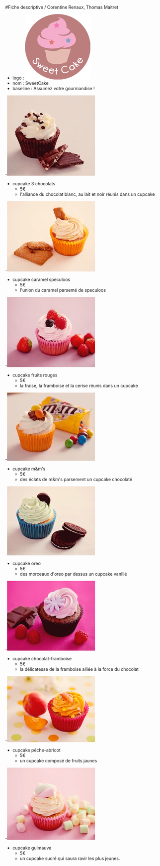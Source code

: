 #Fiche descriptive / Corentine Renaux, Thomas Maitret
- logo :
![logo cupcake](/Produits/logo-boutique.png)
- nom : SweetCake
- baseline : Assumez votre gourmandise !

-![logo cupcake 3 chocolats](/Produits/cupcake-3-chocolats.jpg)
  - cupcake 3 chocolats
    - 5€
     - l'alliance du chocolat blanc, au lait et noir réunis dans un cupcake  
 
-![logo cupcake speculoos](/Produits/cupcake-caramel-speculoos.jpg)
 - cupcake caramel speculoos
   - 5€
    - l'union du caramel parsemé de speculoos
    
-![logo cupcake fruits rouges](/Produits/cupcake-fruits-rouges.jpg)
 - cupcake fruits rouges
   - 5€
    - la fraise, la framboise et la cerise réunis dans un cupcake
    
-![logo cupcake mms](/Produits/cupcake-mm-s.jpg)   
 - cupcake m&m's
   - 5€
    - des éclats de m&m's parsement un cupcake chocolaté
 
-![logo cupcake oreo](/Produits/cupcake-oreo.jpg)
 - cupcake oreo
   - 5€
    - des morceaux d'oreo par dessus un cupcake vanillé
 
-![logo cupcake chocolat-framboise](/Produits/cupcake-chocolat-framboise.jpg)
 - cupcake chocolat-framboise
   - 5€
    - la délicatesse de la framboise alliée à la force du chocolat

-![logo cupcake peche-abricot](/Produits/cupcake-peche-abricot.jpg)
 - cupcake pêche-abricot 
   - 5€
    - un cupcake composé de fruits jaunes

-![logo cupcake guimauve](/Produits/cupcake-guimauve.jpg)
 - cupcake guimauve
   - 5€
    - un cupcake sucré qui saura ravir les plus jeunes. 
   
   

